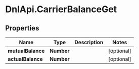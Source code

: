 # DnlApi.CarrierBalanceGet

## Properties
Name | Type | Description | Notes
------------ | ------------- | ------------- | -------------
**mutualBalance** | **Number** |  | [optional] 
**actualBalance** | **Number** |  | [optional] 


